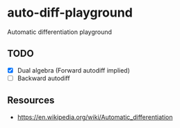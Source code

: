# auto-diff-playground
Automatic differentiation playground

## TODO
- [x] Dual algebra (Forward autodiff implied)
- [ ] Backward autodiff

## Resources
* https://en.wikipedia.org/wiki/Automatic_differentiation
